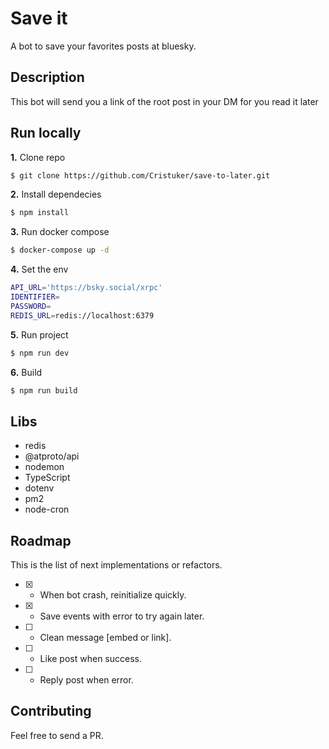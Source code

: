 # Save it

A bot to save your favorites posts at bluesky.

## Description

This bot will send you a link of the root post in your DM for you read it later

## Run locally

**1.** Clone repo

```bash
$ git clone https://github.com/Cristuker/save-to-later.git
```

**2.** Install dependecies

```bash
$ npm install
```
**3.** Run docker compose

```bash
$ docker-compose up -d
```

**4.** Set the env

```bash
API_URL='https://bsky.social/xrpc'
IDENTIFIER=
PASSWORD=
REDIS_URL=redis://localhost:6379
```

**5.** Run project

```bash
$ npm run dev
```

**6.** Build

```bash
$ npm run build 
```

## Libs

* redis
* @atproto/api
* nodemon
* TypeScript
* dotenv
* pm2
* node-cron


## Roadmap

This is the list of next implementations or refactors.

- [x] - When bot crash, reinitialize quickly.
- [x] - Save events with error to try again later.
- [ ] - Clean message [embed or link].
- [ ] - Like post when success.
- [ ] - Reply post when error.

## Contributing

Feel free to send a PR.

